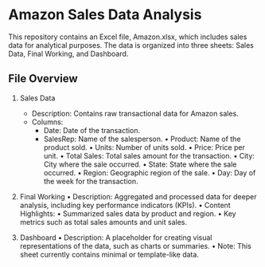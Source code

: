 # Amazon Sales Data Analysis
This repository contains an Excel file, Amazon.xlsx, which includes sales data for analytical purposes. The data is organized into three sheets: Sales Data, Final Working, and Dashboard.
## File Overview
1. Sales Data
   -	Description: Contains raw transactional data for Amazon sales.
   -	Columns:
         -	Date: Date of the transaction.
         -	SalesRep: Name of the salesperson.
         •	Product: Name of the product sold.
         •	Units: Number of units sold.
         •	Price: Price per unit.
         •	Total Sales: Total sales amount for the transaction.
         •	City: City where the sale occurred.
         •	State: State where the sale occurred.
         •	Region: Geographic region of the sale.
         •	Day: Day of the week for the transaction.
   
3. Final Working
   •	Description: Aggregated and processed data for deeper analysis, including key performance indicators (KPIs).
   •	Content Highlights:
         •	Summarized sales data by product and region.
         •	Key metrics such as total sales amounts and unit sales.
   
5. Dashboard
   •	Description: A placeholder for creating visual representations of the data, such as charts or summaries.
   •	Note: This sheet currently contains minimal or template-like data.

